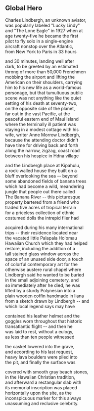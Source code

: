 ## Global Hero 

Charles Lindbergh, an unknown aviator, <br />
was popularly labeled "Lucky Lindy" <br />
and "The Lone Eagle" in 1927 when at <br />
age twenty-five he became the first <br />
pilot to fly solo in a single-engine <br />
aircraft nonstop over the Atlantic, <br />
from New York to Paris in 33 hours

and 30 minutes, landing well after <br />
dark, to be greeted by an estimated <br />
throng of more than 50,000 Frenchmen <br />
mobbing the airport and lifting the <br />
American on their shoulders, carrying <br />
him to his new life as a world-famous <br />
personage, but that tumultuous public <br />
scene was not anything like the quiet <br />
setting of his death at seventy-two, <br />
on the opposite side of the planet, <br />
far out in the vast Pacific, at the <br />
peaceful eastern end of Maui Island <br />
where the terminally ill patient was <br />
staying in a modest cottage with his <br />
wife, writer Anne Morrow Lindbergh, <br />
because the attending doctor didn't <br />
have time for driving back and forth <br />
along the narrow, zigzag, coast road <br />
between his hospice in Hdna village

and the Lindbergh place at Kipahulu, <br />
a rock-walled house they built on a <br />
bluff overlooking the sea -- beyond <br />
some abandoned fields of banana trees <br />
which had become a wild, meandering <br />
jungle that people out there called <br />
The Banana River -- this picturesque <br />
property bartered from a friend who <br />
traded five acres of tropical terrain <br />
for a priceless collection of ethnic <br />
costumed dolls the intrepid flier had

acquired during his many international <br />
trips -- their residence located near <br />
the vacated little Palapala Ho'omau <br />
Hawaiian Church which they had helped <br />
restore, including the addition of a <br />
tall stained glass window across the <br />
space of an unused side door, a touch <br />
of colorful contemporary art for the <br />
otherwise austere rural chapel where <br />
Lindbergh said he wanted to be buried <br />
in the small adjoining cemetery, and <br />
so immediately after he died, he was <br />
lifted by a sturdy Polynesian into a <br />
plain wooden coffin handmade in liana <br />
from a sketch drawn by Lindbergh -­- and <br />
which local legend says may have

contained his leather helmet and the <br />
goggles worn throughout that historic <br />
transatlantic flight -- and then he <br />
was laid to rest, without a eulogy, <br />
as less than ten people witnessed

the casket lowered into the grave, <br />
and according to his last request, <br />
heavy lava boulders were piled into <br />
the pit, and finally the surface was

covered with smooth gray beach stones, <br />
in the Hawaiian Christian tradition, <br />
and afterward a rectangular slab with <br />
its memorial inscription was placed <br />
horizontally upon the site, as the <br />
inconspicuous marker for this always <br />
unassuming and reclusive celebrity.